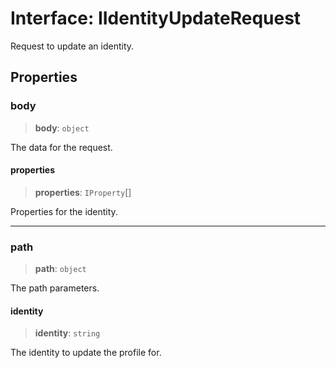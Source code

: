 # Interface: IIdentityUpdateRequest

Request to update an identity.

## Properties

### body

> **body**: `object`

The data for the request.

#### properties

> **properties**: `IProperty`[]

Properties for the identity.

***

### path

> **path**: `object`

The path parameters.

#### identity

> **identity**: `string`

The identity to update the profile for.
